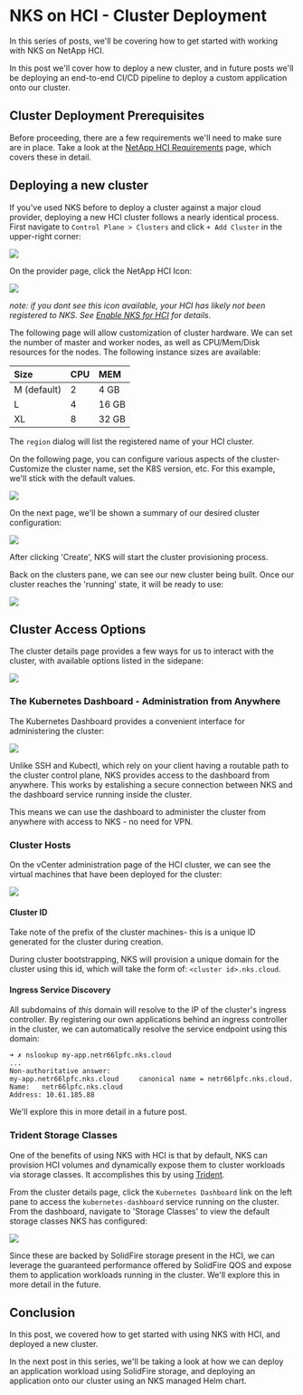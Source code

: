 # NKS on HCI - Cluster Deployment

In this series of posts, we'll be covering how to get started with working with NKS on NetApp HCI. 

In this post we'll cover how to deploy a new cluster, and in future posts we'll be deploying an end-to-end CI/CD pipeline to deploy a custom application onto our cluster.

## Cluster Deployment Prerequisites

Before proceeding, there are a few requirements we'll need to make sure are in place. Take a look at the [NetApp HCI Requirements](https://docs.netapp.com/us-en/kubernetes-service/netapp-hci-requirements.html) page, which covers these in detail.

## Deploying a new cluster

If you've used NKS before to deploy a cluster against a major cloud provider, deploying a new HCI cluster follows a nearly identical process. First navigate to `Control Plane > Clusters` and click `+ Add Cluster` in the upper-right corner:

![](images/addcluster_v2.png)

On the provider page, click the NetApp HCI Icon:

![](images/hci_provider_btn_v2.png)

_note: if you dont see this icon available, your HCI has likely not been registered to NKS. See [Enable NKS for HCI](https://docs.netapp.com/us-en/kubernetes-service/hci-enable-nks-for-netapp-hci.html) for details._

The following page will allow customization of cluster hardware. We can set the number of master and worker nodes, as well as CPU/Mem/Disk resources for the nodes. The following instance sizes are available:

| Size | CPU  | MEM |
|:------------- |:-------------|:-----|
| M (default)   | 2    | 4 GB  |
| L             | 4    | 16 GB |
| XL            | 8    | 32 GB |


The `region` dialog will list the registered name of your HCI cluster.

On the following page, you can configure various aspects of the cluster- Customize the cluster name, set the K8S version, etc. For this example, we'll stick with the default values.

![](images/deployment_details_v2.png)

On the next page, we'll be shown a summary of our desired cluster configuration:

![](images/cluster_detail_review_v2.png)

After clicking 'Create', NKS will start the cluster provisioning process.

Back on the clusters pane, we can see our new cluster being built. Once our cluster reaches the 'running' state, it will be ready to use:

![](images/cluster_build_complete_v2.png)


## Cluster Access Options

The cluster details page provides a few ways for us to interact with the cluster, with available options listed in the sidepane:

![](images/sidepane_v2.png)

### The Kubernetes Dashboard - Administration from Anywhere

The Kubernetes Dashboard provides a convenient interface for administering the cluster:

![](images/dash_full.png)

Unlike SSH and Kubectl, which rely on your client having a routable path to the cluster control plane, NKS provides access to the dashboard from anywhere. This works by estalishing a secure connection between NKS and the dashboard service running inside the cluster.

This means we can use the dashboard to administer the cluster from anywhere with access to NKS - no need for VPN.

### Cluster Hosts

On the vCenter administration page of the HCI cluster, we can see the virtual machines that have been deployed for the cluster:

![](images/vm_deploy2.png)

#### Cluster ID

Take note of the prefix of the cluster machines- this is a unique ID generated for the cluster during creation. 

During cluster bootstrapping, NKS will provision a unique domain for the cluster using this id, which will take the form of: `<cluster id>.nks.cloud`. 

#### Ingress Service Discovery

All subdomains of _this_ domain will resolve to the IP of the cluster's ingress controller. By registering our own applications behind an ingress controller in the cluster, we can automatically resolve the service endpoint using this domain:


```
➜ ✗ nslookup my-app.netr66lpfc.nks.cloud 
...
Non-authoritative answer:
my-app.netr66lpfc.nks.cloud     canonical name = netr66lpfc.nks.cloud.
Name:   netr66lpfc.nks.cloud
Address: 10.61.185.88
```

We'll explore this in more detail in a future post.

### Trident Storage Classes

One of the benefits of using NKS with HCI is that by default, NKS can provision HCI volumes and dynamically expose them to cluster workloads via storage classes. It accomplishes this by using [Trident](https://github.com/NetApp/trident).

From the cluster details page, click the `Kubernetes Dashboard` link on the left pane to access the `kubernetes-dashboard` service running on the cluster. From the dashboard, navigate to 'Storage Classes' to view the default storage classes NKS has configured:

![](images/solidfire_sclasses.png)

Since these are backed by SolidFire storage present in the HCI, we can leverage the guaranteed performance offered by SolidFire QOS and expose them to application workloads running in the cluster. We'll explore this in more detail in the future.

## Conclusion

In this post, we covered how to get started with using NKS with HCI, and deployed a new cluster.

In the next post in this series, we'll be taking a look at how we can deploy an application workload using SolidFire storage, and deploying an application onto our cluster using an NKS managed Helm chart.

